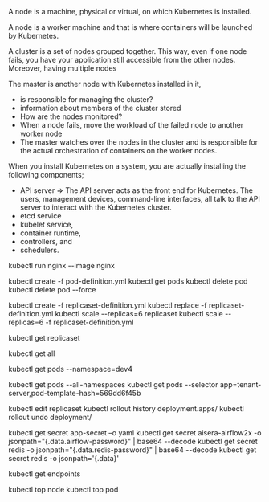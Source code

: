 A node is a machine, physical or virtual, on which Kubernetes is installed.

A node is a worker machine and that is where containers  will be launched by Kubernetes.

A cluster is a set of nodes grouped together. This way,  even if one node fails, you have your application still accessible from the other nodes. Moreover, having multiple nodes


The master is another node with Kubernetes installed in it,
 -  is responsible for managing the cluster?
 - information about members of the cluster stored
 - How are the nodes monitored?
 - When a node fails, move the workload of the failed node to another worker node
 - The master watches over the nodes in the cluster and is responsible for the actual orchestration of containers on the worker nodes.



When you install Kubernetes on a system, you are actually installing the following components;
 - API server => The API server acts as the front end for Kubernetes. The users, management devices, command-line interfaces, all talk to the API server to interact with the Kubernetes cluster.
 - etcd service
 - kubelet service, 
 - container runtime, 
 - controllers, and 
 - schedulers.



kubectl run nginx --image nginx

kubectl create -f pod-definition.yml
kubectl get pods
kubectl delete pod <pod-name>
kubectl delete pod <pod-name> --force

kubectl create -f replicaset-definition.yml
kubectl replace -f replicaset-definition.yml
kubectl scale --replicas=6 replicaset <name-of-replicaset>
kubectl scale --replicas=6 -f replicaset-definition.yml

kubectl get replicaset

kubectl get all

kubectl get pods --namespace=dev4

kubectl get pods --all-namespaces
kubectl get pods --selector app=tenant-server,pod-template-hash=569dd6f45b

kubectl edit replicaset  <name-of-replicaset>
kubectl rollout history deployment.apps/<name-of-deployment>
kubectl rollout undo deployment/<name-of-deployment>

kubectl get secret app-secret –o yaml
kubectl get secret aisera-airflow2x -o jsonpath="{.data.airflow-password}" | base64 --decode
kubectl get secret redis  -o jsonpath="{.data.redis-password}" | base64 --decode
kubectl get secret redis -o jsonpath='{.data}'

kubectl get endpoints

kubectl top node
kubectl top pod
